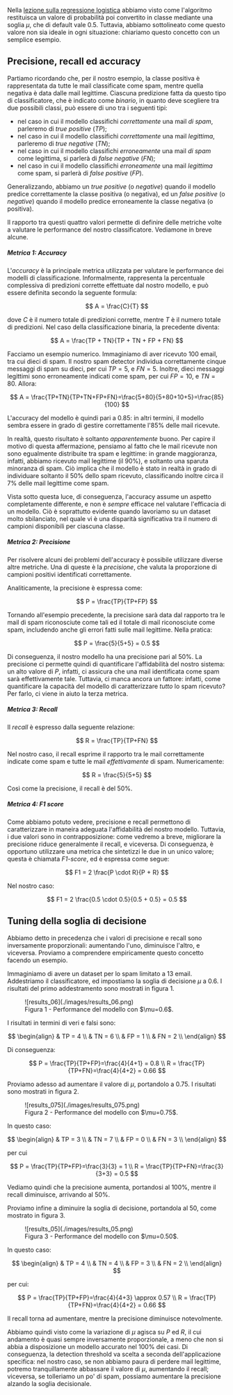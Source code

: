 Nella [lezione sulla regressione logistica](../03_log_reg/lecture.md) abbiamo visto come l'algoritmo restituisca un valore di probabilità poi convertito in classe mediante una soglia $\mu$, che di default vale $0.5$. Tuttavia, abbiamo sottolineato come questo valore non sia ideale in ogni situazione: chiariamo questo concetto con un semplice esempio.

## Precisione, recall ed accuracy

Partiamo ricordando che, per il nostro esempio, la classe positiva è rappresentata da tutte le mail classificate come spam, mentre quella negativa è data dalle mail legittime. Ciascuna predizione fatta da questo tipo di classificatore, che è indicato come *binario*, in quanto deve scegliere tra due possibili classi, può essere di uno tra i seguenti tipi:

* nel caso in cui il modello classifichi *correttamente* una mail *di spam*, parleremo di *true positive* (*TP*);
* nel caso in cui il modello classifichi *correttamente* una mail *legittima*, parleremo di *true negative* (*TN*);
* nel caso in cui il modello classifichi *erroneamente* una mail *di spam* come legittima, si parlerà di *false negative* (*FN*);
* nel caso in cui il modello classifichi *erroneamente* una mail *legittima* come spam, si parlerà di *false positive* (*FP*).

Generalizzando, abbiamo un *true positive* (o *negative*) quando il modello predice correttamente la classe positiva (o negativa), ed un *false positive* (o *negative*) quando il modello predice erroneamente la classe negativa (o positiva).

Il rapporto tra questi quattro valori permette di definire delle metriche volte a valutare le performance del nostro classificatore. Vediamone in breve alcune.

##### Metrica 1: Accuracy

L'*accuracy* è la principale metrica utilizzata per valutare le performance dei modelli di classificazione. Informalmente, rappresenta la percentuale complessiva di predizioni corrette effettuate dal nostro modello, e può essere definita secondo la seguente formula:

$$
A = \frac{C}{T}
$$

dove $C$ è il numero totale di predizioni corrette, mentre $T$ è il numero totale di predizioni. Nel caso della classificazione binaria, la precedente diventa:

$$
A = \frac{TP + TN}{TP + TN + FP + FN}
$$

Facciamo un esempio numerico. Immaginiamo di aver ricevuto $100$ email, tra cui dieci di spam. Il nostro spam detector individua correttamente cinque messaggi di spam su dieci, per cui $TP=5$, e $FN=5$. Inoltre, dieci messaggi legittimi sono erroneamente indicati come spam, per cui $FP=10$, e $TN=80$. Allora:

$$
A = \frac{TP+TN}{TP+TN+FP+FN}=\frac{5+80}{5+80+10+5}=\frac{85}{100}
$$

L'accuracy del modello è quindi pari a $0.85$: in altri termini, il modello sembra essere in grado di gestire correttamente l'$85\%$ delle mail ricevute.

In realtà, questo risultato è soltanto *apparentemente* buono. Per capire il motivo di questa affermazione, pensiamo al fatto che le mail ricevute non sono egualmente distribuite tra spam e legittime: in grande maggioranza, infatti, abbiamo ricevuto mail legittime (il $90\%$), e soltanto una sparuta minoranza di spam. Ciò implica che il modello è stato in realtà in grado di individuare soltanto il $50\%$ dello spam ricevuto, classificando inoltre circa il $7\%$ delle mail legittime come spam.

Vista sotto questa luce, di conseguenza, l'accuracy assume un aspetto completamente differente, e non è *sempre* efficace nel valutare l'efficacia di un modello. Ciò è soprattutto evidente quando lavoriamo su un dataset molto sbilanciato, nel quale vi è una disparità significativa tra il numero di campioni disponibili per ciascuna classe.

##### Metrica 2: Precisione

Per risolvere alcuni dei problemi dell'accuracy è possibile utilizzare diverse altre metriche. Una di queste è la *precisione*, che valuta la proporzione di campioni positivi identificati correttamente.

Analiticamente, la precisione è espressa come:

$$
P = \frac{TP}{TP+FP}
$$

Tornando all'esempio precedente, la precisione sarà data dal rapporto tra le mail di spam riconosciute come tali ed il totale di mail riconosciute come spam, includendo anche gli errori fatti sulle mail legittime. Nella pratica:

$$
P = \frac{5}{5+5} = 0.5
$$

Di conseguenza, il nostro modello ha una precisione pari al $50\%$. La precisione ci permette quindi di quantificare l'affidabilità del nostro sistema: un alto valore di $P$, infatti, ci assicura che una mail identificata come spam sarà effettivamente tale. Tuttavia, ci manca ancora un fattore: infatti, come quantificare la capacità del modello di caratterizzare *tutto* lo spam ricevuto? Per farlo, ci viene in aiuto la terza metrica.

##### Metrica 3: Recall

Il *recall* è espresso dalla seguente relazione:

$$
R = \frac{TP}{TP+FN}
$$

Nel nostro caso, il recall esprime il rapporto tra le mail correttamente indicate come spam e tutte le mail *effettivamente* di spam. Numericamente:

$$
R = \frac{5}{5+5}
$$

Così come la precisione, il recall è del $50\%$.

##### Metrica 4: F1 score

Come abbiamo potuto vedere, precisione e recall permettono di caratterizzare in maneira adeguata l'affidabilità del nostro modello. Tuttavia, i due valori sono in contrapposizione: come vedremo a breve, migliorare la precisione riduce generalmente il recall, e viceversa. Di conseguenza, è opportuno utilizzare una metrica che sintetizzi le due in un unico valore; questa è chiamata *F1-score*, ed è espressa come segue:

$$
F1 = 2 \frac{P \cdot R}{P + R}
$$

Nel nostro caso:

$$
F1 = 2 \frac{0.5 \cdot 0.5}{0.5 + 0.5} = 0.5
$$

## Tuning della soglia di decisione

Abbiamo detto in precedenza che i valori di precisione  e recall sono inversamente proporzionali: aumentando l'uno, diminuisce l'altro, e viceversa. Proviamo a comprendere empiricamente questo concetto facendo un esempio.

Immaginiamo di avere un dataset per lo spam limitato a $13$ email. Addestriamo il classificatore, ed impostiamo la soglia di decisione $\mu$ a $0.6$. I risultati del primo addestramento sono mostrati in figura 1.

<figure markdown>
  ![results_06](./images/results_06.png)
  <figcaption>Figura 1 - Performance del modello con $\mu=0.6$.</figcaption>
</figure>

I risultati in termini di veri e falsi sono:

$$
\begin{align}
& TP = 4 \\
& TN = 6 \\
& FP = 1 \\
& FN = 2 \\
\end{align}
$$

Di conseguenza:

$$
P = \frac{TP}{TP+FP}=\frac{4}{4+1} = 0.8 \\
R = \frac{TP}{TP+FN}=\frac{4}{4+2} = 0.66
$$

Proviamo adesso ad aumentare il valore di $\mu$, portandolo a $0.75$. I risultati sono mostrati in figura 2.

<figure markdown>
  ![results_075](./images/results_075.png)
  <figcaption>Figura 2 - Performance del modello con $\mu=0.75$.</figcaption>
</figure>

In questo caso:

$$
\begin{align}
& TP = 3 \\
& TN = 7 \\
& FP = 0 \\
& FN = 3 \\
\end{align}
$$

per cui

$$
P = \frac{TP}{TP+FP}=\frac{3}{3} = 1 \\
R = \frac{TP}{TP+FN}=\frac{3}{3+3} = 0.5
$$

Vediamo quindi che la precisione aumenta, portandosi al $100\%$, mentre il recall diminuisce, arrivando al $50\%$.

Proviamo infine a diminuire la soglia di decisione, portandola al $50%$, come mostrato in figura 3.

<figure markdown>
  ![results_05](./images/results_05.png)
  <figcaption>Figura 3 - Performance del modello con $\mu=0.50$.</figcaption>
</figure>

In questo caso:

$$
\begin{align}
& TP = 4 \\
& TN = 4 \\
& FP = 3 \\
& FN = 2 \\
\end{align}
$$

per cui:

$$
P = \frac{TP}{TP+FP}=\frac{4}{4+3} \approx 0.57 \\
R = \frac{TP}{TP+FN}=\frac{4}{4+2} = 0.66
$$

Il recall torna ad aumentare, mentre la precisione diminuisce notevolmente.

Abbiamo quindi visto come la variazione di $\mu$ agisca su $P$ ed $R$, il cui andamento è quasi sempre inversamente proporzionale, a meno che non si abbia a disposizione un modello accurato nel $100\%$ dei casi. Di conseguenza, la detection threshold va scelta a seconda dell'applicazione specifica: nel nostro caso, se non abbiamo paura di perdere mail legittime, potremo tranquillamente abbassare il valore di $\mu$, aumentando il recall; viceversa, se tolleriamo un po' di spam, possiamo aumentare la precisione alzando la soglia decisionale.
